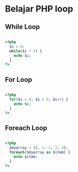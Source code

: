 # Belajar PHP loop

## While Loop

```php

<?php
  $i = 0;
  while($i < 5) {
    echo $i;
  }
?>
```

## For Loop

```php

<?php
  for($i = 0; $i < 5; $i++) {
    echo $i;
  }
?>
```

## Foreach Loop

```php

<?php
  $myarray = [0, 1, 2, 3, 4];
  foreach($myarray as $item) {
    echo $item;
  }
?>
```

